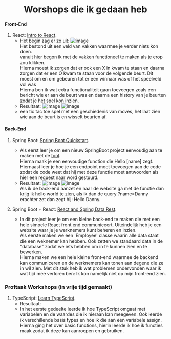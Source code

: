 <h1 align="center">Worshops die ik gedaan heb</h1>

#### Front-End
1. React: [Intro to React](https://reactjs.org/tutorial/tutorial.html#overview).
   - Het begin zag er zo uit: ![image](https://user-images.githubusercontent.com/99262072/158564050-755f81e1-2892-4dd0-abc9-41d61cafcaff.png)  
     Het bestond uit een veld van vakken waarmee je verder niets kon doen.  
     vanuit hier begon ik met de vakken functioneel te maken als je erop zou klikken.  
     Hierna moest ik zorgen dat er ook een X in kwam te staan en daarna zorgen dat er een O kwam te staan voor de volgende beurt. Dit moest om en om gebeuren tot er een winnaar was of het speelveld vol was  
     Hierna ben ik wat extra functionaliteit gaan toevoegen zoals een bericht wie er aan de beurt was en daarna een history van je beurten zodat je het spel kon inzien.
   - Resultaat:
   ![image](https://user-images.githubusercontent.com/99262072/157402333-b98259de-3e80-47f5-af62-f4150c7af6bb.png) ![image](https://user-images.githubusercontent.com/99262072/157402359-2325d330-a87c-42b7-a523-e2ac8252c127.png)
   - een tic tac toe spel met een geschiedenis van moves, het laat zien wie aan de beurt is en wisselt beurten af.

#### Back-End
1. Spring Boot: [Spring Boot Quickstart](https://spring.io/quickstart).
   - Als eerst leer je om een nieuw SpringBoot project eenvoudig aan te maken met de [tool](https://start.spring.io/).  
     Hierna maak je een eenvoudige function die Hello \[name] zegt. Hiernaast leer je hoe je een endpoint moet toevoegen aan de code zodat de code weet dat hij met deze functie moet antwoorden als hier een request naar word gestuurd.
   - Resultaat: ![image](https://user-images.githubusercontent.com/99262072/158575523-c6109049-7789-4063-8762-ea28e96de4fd.png) ![image](https://user-images.githubusercontent.com/99262072/158575727-cc0d4b0b-faec-4a6a-b078-18f6067a9767.png)  
     Als ik de back-end aanzet en naar de website ga met de functie dan krijg ik hello world te zien, als ik dan de query ?name=Danny erachter zet dan zegt hij: Hello Danny.
     
2. Spring Boot + React: [React and Spring Data Rest](https://spring.io/guides/tutorials/react-and-spring-data-rest/).
   - In dit project leer je om een kleine back-end te maken die met een hele simpele React front end communiceert. Uiteindelijk heb je een website waar je je werknemers kunt beheren en inzien.  
   Als eerste maken we een 'Employee' classe waarin alle data staat die een weknemer kan hebben. Ook zetten we standaard data in de "database" zodat we iets hebben om in te kunnen zien en te bewerken.  
   Hierna maken we een hele kleine front-end waarmee de backend kan communiceren en de werknemers kan tonen aan degene die ze in wil zien. Met dit stuk heb ik wat problemen ondervonden waar ik wat tijd mee verloren ben: Ik kon namelijk niet op mijn front-end zien.

### Proftaak Workshops (in vrije tijd gemaakt)
1. TypeScript: [Learn TypeScript](https://www.codecademy.com/courses/learn-typescript/).
   - Resultaat:
   - In het eerste gedeelte leerde ik hoe TypeScript omgaat met variabelen en de waardes die ik hieraan kan meegeven. Ook leerde ik verschillende basis types en hoe ik die aan een variabele assign.
     Hierna ging het over basic functions, hierin leerde ik hoe ik functies maak zodat ik deze kan aanroepen en gebruiken.

